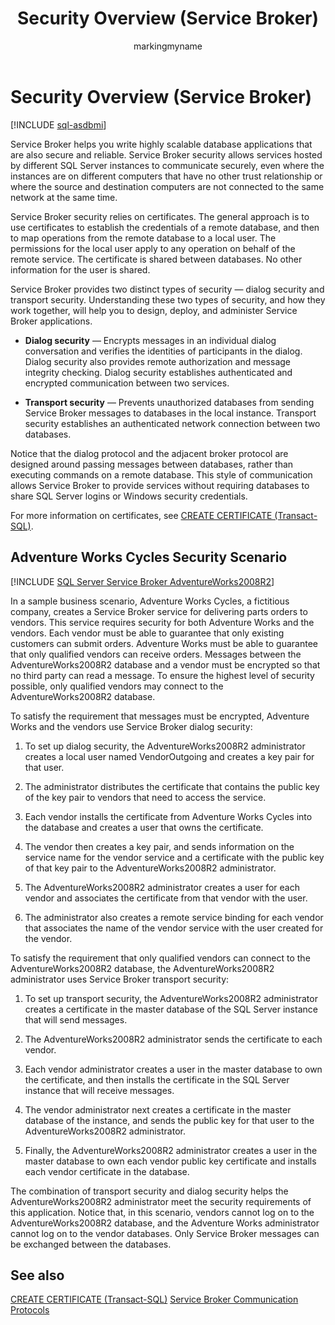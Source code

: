 ﻿---
title: Security Overview (Service Broker)
description: "Service Broker helps you write highly scalable database applications that are also secure and reliable."
ms.prod: sql
ms.technology: configuration
ms.topic: conceptual
author: markingmyname
ms.author: maghan
ms.reviewer: mikeray
ms.date: "03/30/2022"
---

# Security Overview (Service Broker)

[!INCLUDE [sql-asdbmi](../../includes/applies-to-version/sql-asdbmi.md)]

Service Broker helps you write highly scalable database applications that are also secure and reliable. Service Broker security allows services hosted by different SQL Server instances to communicate securely, even where the instances are on different computers that have no other trust relationship or where the source and destination computers are not connected to the same network at the same time.

Service Broker security relies on certificates. The general approach is to use certificates to establish the credentials of a remote database, and then to map operations from the remote database to a local user. The permissions for the local user apply to any operation on behalf of the remote service. The certificate is shared between databases. No other information for the user is shared.

Service Broker provides two distinct types of security — dialog security and transport security. Understanding these two types of security, and how they work together, will help you to design, deploy, and administer Service Broker applications.

  - **Dialog security** — Encrypts messages in an individual dialog conversation and verifies the identities of participants in the dialog. Dialog security also provides remote authorization and message integrity checking. Dialog security establishes authenticated and encrypted communication between two services.

  - **Transport security** — Prevents unauthorized databases from sending Service Broker messages to databases in the local instance. Transport security establishes an authenticated network connection between two databases.

Notice that the dialog protocol and the adjacent broker protocol are designed around passing messages between databases, rather than executing commands on a remote database. This style of communication allows Service Broker to provide services without requiring databases to share SQL Server logins or Windows security credentials.

For more information on certificates, see [CREATE CERTIFICATE (Transact-SQL)](../../t-sql/statements/create-certificate-transact-sql.md).

## Adventure Works Cycles Security Scenario

[!INCLUDE [SQL Server Service Broker AdventureWorks2008R2](../../includes/service-broker-adventureworks-2008-r2.md)]

In a sample business scenario, Adventure Works Cycles, a fictitious company, creates a Service Broker service for delivering parts orders to vendors. This service requires security for both Adventure Works and the vendors. Each vendor must be able to guarantee that only existing customers can submit orders. Adventure Works must be able to guarantee that only qualified vendors can receive orders. Messages between the AdventureWorks2008R2 database and a vendor must be encrypted so that no third party can read a message. To ensure the highest level of security possible, only qualified vendors may connect to the AdventureWorks2008R2 database.

To satisfy the requirement that messages must be encrypted, Adventure Works and the vendors use Service Broker dialog security:

1.  To set up dialog security, the AdventureWorks2008R2 administrator creates a local user named VendorOutgoing and creates a key pair for that user.

2.  The administrator distributes the certificate that contains the public key of the key pair to vendors that need to access the service.

3.  Each vendor installs the certificate from Adventure Works Cycles into the database and creates a user that owns the certificate.

4.  The vendor then creates a key pair, and sends information on the service name for the vendor service and a certificate with the public key of that key pair to the AdventureWorks2008R2 administrator.

5.  The AdventureWorks2008R2 administrator creates a user for each vendor and associates the certificate from that vendor with the user.

6.  The administrator also creates a remote service binding for each vendor that associates the name of the vendor service with the user created for the vendor.

To satisfy the requirement that only qualified vendors can connect to the AdventureWorks2008R2 database, the AdventureWorks2008R2 administrator uses Service Broker transport security:

1.  To set up transport security, the AdventureWorks2008R2 administrator creates a certificate in the master database of the SQL Server instance that will send messages.

2.  The AdventureWorks2008R2 administrator sends the certificate to each vendor.

3.  Each vendor administrator creates a user in the master database to own the certificate, and then installs the certificate in the SQL Server instance that will receive messages.

4.  The vendor administrator next creates a certificate in the master database of the instance, and sends the public key for that user to the AdventureWorks2008R2 administrator.

5.  Finally, the AdventureWorks2008R2 administrator creates a user in the master database to own each vendor public key certificate and installs each vendor certificate in the database.

The combination of transport security and dialog security helps the AdventureWorks2008R2 administrator meet the security requirements of this application. Notice that, in this scenario, vendors cannot log on to the AdventureWorks2008R2 database, and the Adventure Works administrator cannot log on to the vendor databases. Only Service Broker messages can be exchanged between the databases.

## See also
[CREATE CERTIFICATE (Transact-SQL)](../../t-sql/statements/create-certificate-transact-sql.md)
[Service Broker Communication Protocols](service-broker-communication-protocols.md)

